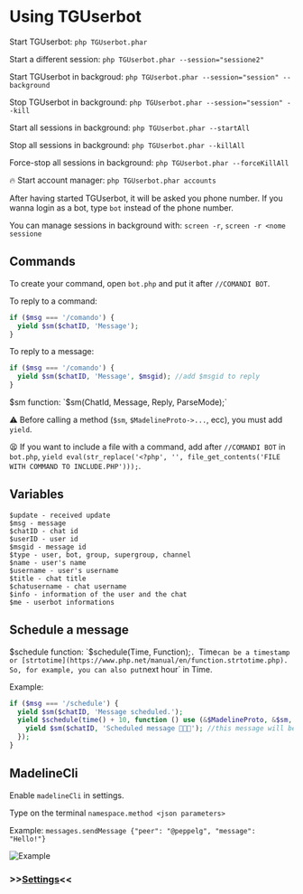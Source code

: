 # Using TGUserbot

Start TGUserbot: `php TGUserbot.phar`

Start a different session: `php TGUserbot.phar --session="sessione2"`

Start TGUserbot in backgroud: `php TGUserbot.phar --session="session" --background`

Stop TGUserbot in background: `php TGUserbot.phar --session="session" --kill`

Start all sessions in background: `php TGUserbot.phar --startAll`

Stop all sessions in background: `php TGUserbot.phar --killAll`

Force-stop all sessions in background: `php TGUserbot.phar --forceKillAll`

🔥 Start account manager: `php TGUserbot.phar accounts`

After having started TGUserbot, it will be asked you phone number. If you wanna login as a bot, type `bot` instead of the phone number.

You can manage sessions in background with: `screen -r`, `screen -r <nome sessione`


## Commands
To create your command, open `bot.php` and put it after ``//COMANDI BOT``. 

To reply to a command:
```php
if ($msg === '/comando') {
  yield $sm($chatID, 'Message');
} 
```
To reply to a message:
```php
if ($msg === '/comando') {
  yield $sm($chatID, 'Message', $msgid); //add $msgid to reply
} 
```

$sm function: `$sm(ChatId, Message, Reply, ParseMode);`

⚠️ Before calling a method (`$sm`, `$MadelineProto->...`, ecc), you must add `yield`.

😫 If you want to include a file with a command, add after `//COMANDI BOT` in `bot.php`, `yield eval(str_replace('<?php', '', file_get_contents('FILE WITH COMMAND TO INCLUDE.PHP')));`.

## Variables
	$update - received update
	$msg - message
	$chatID - chat id
	$userID - user id
	$msgid - message id
	$type - user, bot, group, supergroup, channel
	$name - user's name
	$username - user's username
	$title - chat title
	$chatusername - chat username
	$info - information of the user and the chat
	$me - userbot informations

## Schedule a message
$schedule function: `$schedule(Time, Function);`. `Time` can be a timestamp or [strtotime](https://www.php.net/manual/en/function.strtotime.php). So, for example, you can also put `next hour` in Time.

Example:
```php
if ($msg === '/schedule') {
  yield $sm($chatID, 'Message scheduled.');
  yield $schedule(time() + 10, function () use (&$MadelineProto, &$sm, $chatID) {
    yield $sm($chatID, 'Scheduled message 🤩🤩🤩'); //this message will be sent after 10 seconds
  });
}
```

## MadelineCli
Enable `madelineCli` in settings.

Type on the terminal `namespace.method <json parameters>`

Example: `messages.sendMessage {"peer": "@peppelg", "message": "Hello!"}`

![Example](https://i.imgur.com/JppLzJk.png)


### >>[Settings](https://github.com/peppelg/TGUserbot/tree/master/docs/en/Settings.md)<<
